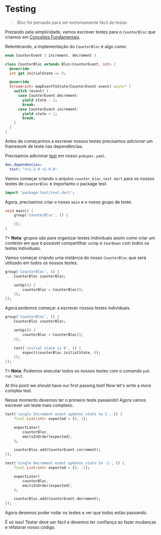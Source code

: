 # Testing

> Bloc foi pensado para ser extremamente fácil de testar.

Prezando pela simplicidade, vamos escrever testes para o `CounterBloc` que criamos em [Conceitos Fundamentais](coreconcepts.md).

Relembrando, a implementação do `CounterBloc` é algo como:

```dart
enum CounterEvent { increment, decrement }

class CounterBloc extends Bloc<CounterEvent, int> {
  @override
  int get initialState => 0;

  @override
  Stream<int> mapEventToState(CounterEvent event) async* {
    switch (event) {
      case CounterEvent.decrement:
        yield state - 1;
        break;
      case CounterEvent.increment:
        yield state + 1;
        break;
    }
  }
}
```

Antes de começarmos a escrever nossos testes precisamos adicionar um framework de teste nas dependências.

Precisamos adicionar [test](https://pub.dev/packages/test) em nosso `pubspec.yaml`.

```yaml
dev_dependencies:
  test: ">=1.3.0 <2.0.0"
```

Vamos começar criando o arquivo `counter_bloc_test.dart` para os nossos testes de `CounterBloc` e importanto o package test.

```dart
import 'package:test/test.dart';
```

Agora, precisamos criar o nosso `main` e o nosso grupo de teste.

```dart
void main() {
    group('CounterBloc', () {

    });
}
```

?> **Nota**: grupos são para organizar testes individuais assim como criar um contexto em que é possível compartilhar `setUp` e `tearDown` com todos os testes individuais.

Vamos começar criando uma instância do nosso `CounterBloc` que será utilizado em todos os nossos testes.

```dart
group('CounterBloc', () {
    CounterBloc counterBloc;

    setUp(() {
        counterBloc = CounterBloc();
    });
});
```

Agora podemos começar a escrever nossos testes individuais.

```dart
group('CounterBloc', () {
    CounterBloc counterBloc;

    setUp(() {
        counterBloc = CounterBloc();
    });

    test('initial state is 0', () {
        expect(counterBloc.initialState, 0);
    });
});
```

?> **Nota**: Podemos executar todos os nossos testes com o comando `pub run test`.

At this point we should have our first passing test! Now let's write a more complex test.

Nesse momento devemos ter o primeiro teste passando! Agora vamos escrever um teste mais complexo.

```dart
test('single Increment event updates state to 1', () {
    final List<int> expected = [0, 1];

    expectLater(
        counterBloc,
        emitsInOrder(expected),
    );

    counterBloc.add(CounterEvent.increment);
});

test('single Decrement event updates state to -1', () {
    final List<int> expected = [0, -1];

    expectLater(
        counterBloc,
        emitsInOrder(expected),
    );

    counterBloc.add(CounterEvent.decrement);
});
```

Agora devemos poder rodar os testes e ver que todos estão passando.

É só isso! Testar deve ser fácil e devemos ter confiança ao fazer mudanças e refatorar nosso código.
